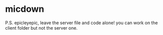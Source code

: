 # micdown
P.S. epicleyepic, leave the server file and code alone! you can work on the client folder but not the server one.
